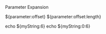 Parameter Expansion

${parameter:offset}
${parameter:offset:length}

echo ${myString:6}
echo ${myString:0:6}
